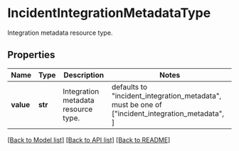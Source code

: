 # IncidentIntegrationMetadataType

Integration metadata resource type.
## Properties
Name | Type | Description | Notes
------------ | ------------- | ------------- | -------------
**value** | **str** | Integration metadata resource type. | defaults to "incident_integration_metadata",  must be one of ["incident_integration_metadata", ]

[[Back to Model list]](README.md#documentation-for-models) [[Back to API list]](README.md#documentation-for-api-endpoints) [[Back to README]](README.md)


